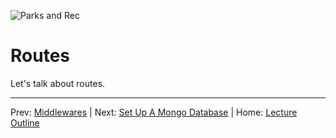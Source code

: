 ![Parks and Rec](https://i.imgur.com/BTdpA9d.gif)
# Routes

Let's talk about routes.

________________________________

Prev: [Middlewares](./middlewares.md) | Next: [Set Up A Mongo Database](./set-up-a-mongo-database.md) | Home: [Lecture Outline](../README.md)
